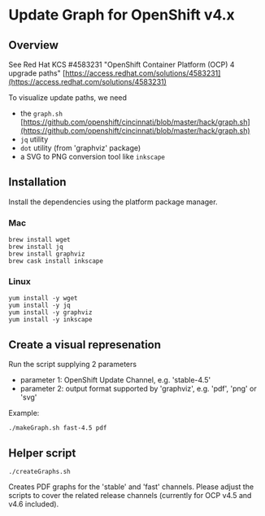 # Update Graph for OpenShift v4.x

## Overview

See Red Hat KCS #4583231 "OpenShift Container Platform (OCP) 4 upgrade paths" [https://access.redhat.com/solutions/4583231](https://access.redhat.com/solutions/4583231)

To visualize update paths, we need

* the `graph.sh` [https://github.com/openshift/cincinnati/blob/master/hack/graph.sh](https://github.com/openshift/cincinnati/blob/master/hack/graph.sh)
* `jq` utility
* `dot` utility (from 'graphviz' package)
* a SVG to PNG conversion tool like `inkscape`


## Installation

Install the dependencies using the platform package manager.

### Mac

```shell
brew install wget
brew install jq
brew install graphviz
brew cask install inkscape
```

### Linux

```shell
yum install -y wget
yum install -y jq
yum install -y graphviz
yum install -y inkscape
```

## Create a visual represenation

Run the script supplying 2 parameters

* parameter 1: OpenShift Update Channel, e.g. 'stable-4.5'
* parameter 2: output format supported by 'graphviz', e.g. 'pdf', 'png' or 'svg'

Example:

```shell
./makeGraph.sh fast-4.5 pdf
```


## Helper script

```shell
./createGraphs.sh
```

Creates PDF graphs for the 'stable' and 'fast' channels. Please adjust the scripts to cover the related release channels (currently for OCP v4.5 and v4.6 included).


